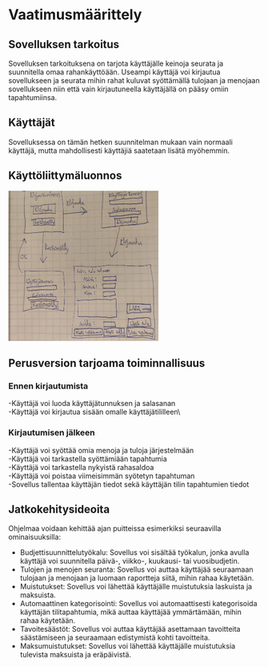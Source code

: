 # Vaatimusmäärittely
## Sovelluksen tarkoitus
Sovelluksen tarkoituksena on tarjota käyttäjälle keinoja seurata ja suunnitella omaa rahankäyttöään. Useampi käyttäjä voi kirjautua sovellukseen ja seurata mihin rahat kuluvat syöttämällä tulojaan ja menojaan sovellukseen niin että vain kirjautuneella käyttäjällä on pääsy omiin tapahtumiinsa.

## Käyttäjät
Sovelluksessa on tämän hetken suunnitelman mukaan vain normaali käyttäjä, mutta mahdollisesti käyttäjiä saatetaan lisätä myöhemmin.

## Käyttöliittymäluonnos

![](./kuvat/gui-luonnos.png)

## Perusversion tarjoama toiminnallisuus

### Ennen kirjautumista
-Käyttäjä voi luoda käyttäjätunnuksen ja salasanan\
-Käyttäjä voi kirjautua sisään omalle käyttäjätililleen\

### Kirjautumisen jälkeen
-Käyttäjä voi syöttää omia menoja ja tuloja järjestelmään\
-Käyttäjä voi tarkastella syöttämiään tapahtumia\
-Käyttäjä voi tarkastella nykyistä rahasaldoa\
-Käyttäjä voi poistaa viimeisimmän syötetyn tapahtuman\
-Sovellus tallentaa käyttäjän tiedot sekä käyttäjän tilin tapahtumien tiedot

## Jatkokehitysideoita
Ohjelmaa voidaan kehittää ajan puitteissa esimerkiksi seuraavilla ominaisuuksilla:
- Budjettisuunnittelutyökalu: Sovellus voi sisältää työkalun, jonka avulla käyttäjä voi suunnitella päivä-, viikko-, kuukausi- tai vuosibudjetin.
- Tulojen ja menojen seuranta: Sovellus voi auttaa käyttäjää seuraamaan tulojaan ja menojaan ja luomaan raportteja siitä, mihin rahaa käytetään.
- Muistutukset: Sovellus voi lähettää käyttäjälle muistutuksia laskuista ja maksuista.
- Automaattinen kategorisointi: Sovellus voi automaattisesti kategorisoida käyttäjän tilitapahtumia, mikä auttaa käyttäjää ymmärtämään, mihin rahaa käytetään.
- Tavoitesäästöt: Sovellus voi auttaa käyttäjää asettamaan tavoitteita säästämiseen ja seuraamaan edistymistä kohti tavoitteita.
- Maksumuistutukset: Sovellus voi lähettää käyttäjälle muistutuksia tulevista maksuista ja eräpäivistä.


